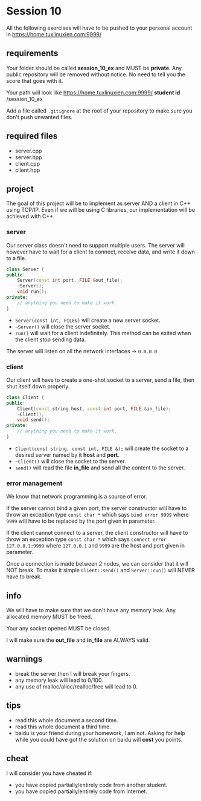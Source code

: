 # Session 10

All the following exercises will have to be pushed to your personal account
in https://home.tuxlinuxien.com:9999/

## requirements

Your folder should be called **session_10_ex** and MUST be **private**. Any
public repository will be removed without notice. No need to tell you the score
that goes with it.

Your path will look like
https://home.tuxlinuxien.com:9999/ **student id** /session_10_ex

Add a file called `.gitignore` at the root of your repository to make sure you
don't push unwanted files.

## required files

* server.cpp
* server.hpp
* client.cpp
* client.hpp

## project

The goal of this project will be to implement as server AND a client in C++
using TCP/IP. Even if we will be using C libraries, our implementation
will be achieved with C++.

### server

Our server class doesn't need to support multiple users. The server will
however have to wait for a client to connect, receive data, and write it down
to a file.

```c++
class Server {
public:
    Server(const int port, FILE &out_file);
    ~Server();
    void run();
private:
    // anything you need to make it work.
}
```

* `Server(const int, FILE&)` will create a new server socket.
* `~Server()` will close the server socket.
* `run()` will wait for a client indefinitely. This method can be exited when
the client stop sending data.

The server will listen on all the network interfaces -> `0.0.0.0`

### client

Our client will have to create a one-shot socket to a server, send a file, then
shut itself down properly.

```c++
class Client {
public:
    Client(const string host, const int port, FILE &in_file);
    ~Client();
    void send();
private:
    // anything you need to make it work.
}
```

* `Client(const string, const int, FILE &);` will create the socket to a
desired server named by it **host** and **port**.
* `~Client()` will close the socket to the server.
* `send()` will read the file **in_file** and send all the content to the
server.

### error management

We know that network programming is a source of error.

If the server cannot bind a given port, the server constructor will have to
throw an exception type `const char *` which says `bind error 9999` where
`9999` will have to be replaced by the port given in parameter.

If the client cannot connect to a server, the client constructor will have to
throw an exception type `const char *` which says
`connect error 127.0.0.1:9999` where `127.0.0.1` and `9999` are the host and
port given in parameter.

Once a connection is made between 2 nodes, we can consider that it will NOT
break. To make it simple `Client::send()` and `Server::run()` will NEVER have
to break.

## info

We will have to make sure that we don't have any memory leak. Any allocated
memory MUST be freed.

Your any socket opened MUST be closed.

I will make sure the **out_file** and **in_file** are ALWAYS valid.

## warnings

* break the server then I will break your fingers.
* any memory leak will lead to 0/100.
* any use of malloc/alloc/realloc/free will lead to 0.

## tips

* read this whole document a second time.
* read this whole document a third time.
* baidu is your friend during your homework, I am not. Asking for help while
you could have got the solution on baidu will **cost** you points.

## cheat

I will consider you have cheated if:

* you have copied partially/entirely code from another student.
* you have copied partially/entirely code from Internet.
